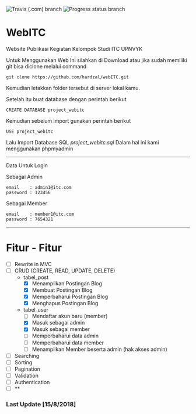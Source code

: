 
![Travis (.com) branch](https://img.shields.io/travis/com/hardzal/webITC/master.svg) 
![Progress status branch](https://img.shields.io/badge/progress-30%25-yellowgreen.svg)

# WebITC
Website Publikasi Kegiatan Kelompok Studi ITC UPNVYK

Untuk Menggunakan Web Ini silahkan di Download atau jika sudah memiliki git bisa diclone melalui command

    git clone https://github.com/hardzal/webITC.git

Kemudian letakkan folder tersebut di server lokal kamu.

Setelah itu buat database dengan perintah berikut
    
    CREATE DATABASE project_webitc

Kemudian sebelum import gunakan perintah berikut 
    
    USE project_webitc

Lalu Import Database SQL <em>project_webitc.sql</em> Dalam hal ini kami menggunakan phpmyadmin

-------------------------------------------------------------------
Data Untuk Login

Sebagai Admin

    email    : admin1@itc.com
    password : 123456
    
Sebagai Member

    email    : member1@itc.com
    password : 7654321
--------------------------------------------------------------------

  # Fitur - Fitur  
  - [ ] Rewrite in MVC
  - [ ] CRUD (CREATE, READ, UPDATE, DELETE)
    - tabel_post 
        - [x] Menampilkan Postingan Blog
        - [x] Membuat Postingan Blog
        - [x] Memperbaharui Postingan Blog
        - [x] Menghapus Postingan Blog
    - tabel_user
        - [ ] Mendaftar akun baru (member)
        - [x] Masuk sebagai admin
        - [x] Masuk sebagai member
        - [ ] Memperbaharui data admin
        - [ ] Memperbaharui data member
        - [ ] Menampilkan Member beserta admin (hak akses admin)
  
  - [ ] Searching
  - [ ] Sorting
  - [ ] Pagination
  - [ ] Validation
  - [ ] Authentication
  - [ ] **

### Last Update [15/8/2018]